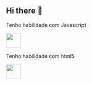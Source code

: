 ## Hi there 👋

<p>Tenho habilidade com Javascript</p>
<img src="https://cdn.jsdelivr.net/gh/devicons/devicon@latest/icons/javascript/javascript-original.svg" width="40" height="40"/>
<p></p>Tenho habilidade com html5</p>
<img src="https://cdn.jsdelivr.net/gh/devicons/devicon@latest/icons/html5/html5-original.svg" width="40" height="40"/>
          
          

